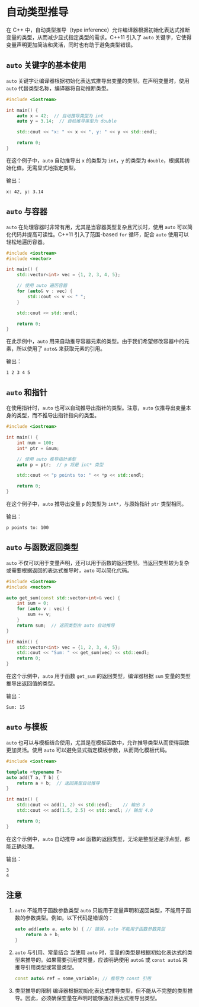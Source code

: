 # 自动类型推导

在 C++ 中，自动类型推导（type inference）允许编译器根据初始化表达式推断变量的类型，从而减少显式指定类型的需求。C++11 引入了 `auto` 关键字，它使得变量声明更加简洁和灵活，同时也有助于避免类型错误。

## `auto` 关键字的基本使用

`auto` 关键字让编译器根据初始化表达式推导出变量的类型。在声明变量时，使用 `auto` 代替类型名称，编译器将自动推断类型。

```cpp
#include <iostream>

int main() {
    auto x = 42;  // 自动推导类型为 int
    auto y = 3.14;  // 自动推导类型为 double

    std::cout << "x: " << x << ", y: " << y << std::endl;

    return 0;
}
```

在这个例子中，`auto` 自动推导出 `x` 的类型为 `int`，`y` 的类型为 `double`，根据其初始化值。无需显式地指定类型。

输出：

```text
x: 42, y: 3.14
```

## `auto` 与容器

`auto` 在处理容器时非常有用，尤其是当容器类型复杂且冗长时，使用 `auto` 可以简化代码并提高可读性。C++11 引入了范围-based `for` 循环，配合 `auto` 使用可以轻松地遍历容器。

```cpp
#include <iostream>
#include <vector>

int main() {
    std::vector<int> vec = {1, 2, 3, 4, 5};

    // 使用 auto 遍历容器
    for (auto& v : vec) {
        std::cout << v << " ";
    }

    std::cout << std::endl;

    return 0;
}
```

在此示例中，`auto` 用来自动推导容器元素的类型。由于我们希望修改容器中的元素，所以使用了 `auto&` 来获取元素的引用。

输出：

```text
1 2 3 4 5
```

## `auto` 和指针

在使用指针时，`auto` 也可以自动推导出指针的类型。注意，`auto` 仅推导出变量本身的类型，而不推导出指针指向的类型。

```cpp
#include <iostream>

int main() {
    int num = 100;
    int* ptr = &num;

    // 使用 auto 推导指针类型
    auto p = ptr;  // p 将是 int* 类型

    std::cout << "p points to: " << *p << std::endl;

    return 0;
}
```

在这个例子中，`auto` 推导出变量 `p` 的类型为 `int*`，与原始指针 `ptr` 类型相同。

输出：

```text
p points to: 100
```

## `auto` 与函数返回类型

`auto` 不仅可以用于变量声明，还可以用于函数的返回类型。当返回类型较为复杂或需要根据返回的表达式推导时，`auto` 可以简化代码。

```cpp
#include <iostream>
#include <vector>

auto get_sum(const std::vector<int>& vec) {
    int sum = 0;
    for (auto v : vec) {
        sum += v;
    }
    return sum;  // 返回类型由 auto 自动推导
}

int main() {
    std::vector<int> vec = {1, 2, 3, 4, 5};
    std::cout << "Sum: " << get_sum(vec) << std::endl;
    return 0;
}
```

在这个示例中，`auto` 用于函数 `get_sum` 的返回类型，编译器根据 `sum` 变量的类型推导出返回值的类型。

输出：

```text
Sum: 15
```

## `auto` 与模板

`auto` 也可以与模板结合使用，尤其是在模板函数中，允许推导类型从而使得函数更加灵活。使用 `auto` 可以避免显式指定模板参数，从而简化模板代码。

```cpp
#include <iostream>

template <typename T>
auto add(T a, T b) {
    return a + b;  // 返回类型自动推导
}

int main() {
    std::cout << add(1, 2) << std::endl;    // 输出 3
    std::cout << add(1.5, 2.5) << std::endl; // 输出 4.0

    return 0;
}
```

在这个示例中，`auto` 自动推导 `add` 函数的返回类型，无论是整型还是浮点型，都能正确处理。

输出：

```text
3
4
```

## 注意

1. `auto` 不能用于函数参数类型
   `auto` 只能用于变量声明和返回类型，不能用于函数的参数类型。例如，以下代码是错误的：

   ```cpp
   auto add(auto a, auto b) { // 错误，auto 不能用于函数参数类型
       return a + b;
   }
   ```

2. `auto` 与引用、常量结合
   当使用 `auto` 时，变量的类型是根据初始化表达式的类型来推导的。如果需要引用或常量，应该明确使用 `auto&` 或 `const auto&` 来推导引用类型或常量类型。

   ```cpp
   const auto& ref = some_variable; // 推导为 const 引用
   ```

3. 类型推导的限制
   编译器根据初始化表达式推导类型，但不能从不完整的类型推导。因此，必须确保变量在声明时能够通过表达式推导出类型。
